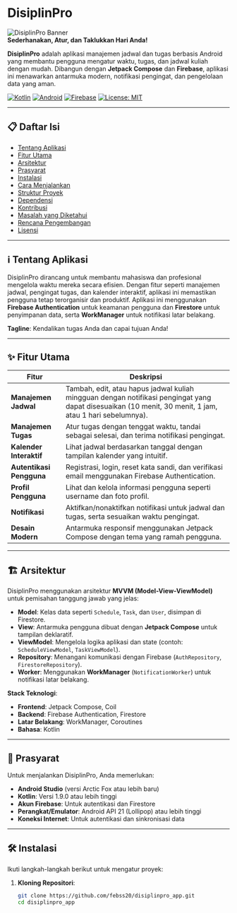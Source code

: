 # DisiplinPro

![DisiplinPro Banner](https://blogger.googleusercontent.com/img/b/R29vZ2xl/AVvXsEhFgtZ6p86tm4Ks4jixEl60bZdd7-H1PGd6OOG1XCf-rhH9EqmPFxNsR8tT2YpU1a5502NVQmSjJ7z9xRZh2QhMKhKEc5Uxn2l6-jRk2lWbjp0m7D3l7lQJ6x3OSvBnJ_YjzIjeyHoABjU0ZzQaQzFt1abrEntcdkAs7sMMci3BrhlL-M59S3TFQNR2Y8Y/s320/ic_launcher-playstore.png)  
**Sederhanakan, Atur, dan Taklukkan Hari Anda!**

**DisiplinPro** adalah aplikasi manajemen jadwal dan tugas berbasis Android yang membantu pengguna mengatur waktu, tugas, dan jadwal kuliah dengan mudah. Dibangun dengan **Jetpack Compose** dan **Firebase**, aplikasi ini menawarkan antarmuka modern, notifikasi pengingat, dan pengelolaan data yang aman.

[![Kotlin](https://img.shields.io/badge/Kotlin-1.9.0-blue.svg)](https://kotlinlang.org/)
[![Android](https://img.shields.io/badge/Android-API_21+-green.svg)](https://developer.android.com/)
[![Firebase](https://img.shields.io/badge/Firebase-Enabled-orange.svg)](https://firebase.google.com/)
[![License: MIT](https://img.shields.io/badge/License-MIT-yellow.svg)](https://opensource.org/licenses/MIT)

---

## 📋 Daftar Isi
- [Tentang Aplikasi](#tentang-aplikasi)
- [Fitur Utama](#fitur-utama)
- [Arsitektur](#arsitektur)
- [Prasyarat](#prasyarat)
- [Instalasi](#instalasi)
- [Cara Menjalankan](#cara-menjalankan)
- [Struktur Proyek](#struktur-proyek)
- [Dependensi](#dependensi)
- [Kontribusi](#kontribusi)
- [Masalah yang Diketahui](#masalah-yang-diketahui)
- [Rencana Pengembangan](#rencana-pengembangan)
- [Lisensi](#lisensi)

---

## ℹ️ Tentang Aplikasi

DisiplinPro dirancang untuk membantu mahasiswa dan profesional mengelola waktu mereka secara efisien. Dengan fitur seperti manajemen jadwal, pengingat tugas, dan kalender interaktif, aplikasi ini memastikan pengguna tetap terorganisir dan produktif. Aplikasi ini menggunakan **Firebase Authentication** untuk keamanan pengguna dan **Firestore** untuk penyimpanan data, serta **WorkManager** untuk notifikasi latar belakang.

**Tagline**: Kendalikan tugas Anda dan capai tujuan Anda!

---

## ✨ Fitur Utama

| Fitur | Deskripsi |
|-------|-----------|
| **Manajemen Jadwal** | Tambah, edit, atau hapus jadwal kuliah mingguan dengan notifikasi pengingat yang dapat disesuaikan (10 menit, 30 menit, 1 jam, atau 1 hari sebelumnya). |
| **Manajemen Tugas** | Atur tugas dengan tenggat waktu, tandai sebagai selesai, dan terima notifikasi pengingat. |
| **Kalender Interaktif** | Lihat jadwal berdasarkan tanggal dengan tampilan kalender yang intuitif. |
| **Autentikasi Pengguna** | Registrasi, login, reset kata sandi, dan verifikasi email menggunakan Firebase Authentication. |
| **Profil Pengguna** | Lihat dan kelola informasi pengguna seperti username dan foto profil. |
| **Notifikasi** | Aktifkan/nonaktifkan notifikasi untuk jadwal dan tugas, serta sesuaikan waktu pengingat. |
| **Desain Modern** | Antarmuka responsif menggunakan Jetpack Compose dengan tema yang ramah pengguna. |

---

## 🏗️ Arsitektur

DisiplinPro menggunakan arsitektur **MVVM (Model-View-ViewModel)** untuk pemisahan tanggung jawab yang jelas:

- **Model**: Kelas data seperti `Schedule`, `Task`, dan `User`, disimpan di Firestore.
- **View**: Antarmuka pengguna dibuat dengan **Jetpack Compose** untuk tampilan deklaratif.
- **ViewModel**: Mengelola logika aplikasi dan state (contoh: `ScheduleViewModel`, `TaskViewModel`).
- **Repository**: Menangani komunikasi dengan Firebase (`AuthRepository`, `FirestoreRepository`).
- **Worker**: Menggunakan **WorkManager** (`NotificationWorker`) untuk notifikasi latar belakang.

**Stack Teknologi**:
- **Frontend**: Jetpack Compose, Coil
- **Backend**: Firebase Authentication, Firestore
- **Latar Belakang**: WorkManager, Coroutines
- **Bahasa**: Kotlin

---

## 📜 Prasyarat

Untuk menjalankan DisiplinPro, Anda memerlukan:

- **Android Studio** (versi Arctic Fox atau lebih baru)
- **Kotlin**: Versi 1.9.0 atau lebih tinggi
- **Akun Firebase**: Untuk autentikasi dan Firestore
- **Perangkat/Emulator**: Android API 21 (Lollipop) atau lebih tinggi
- **Koneksi Internet**: Untuk autentikasi dan sinkronisasi data

---

## 🛠️ Instalasi

Ikuti langkah-langkah berikut untuk mengatur proyek:

1. **Kloning Repositori**:
   ```bash
   git clone https://github.com/febss20/disiplinpro_app.git
   cd disiplinpro_app